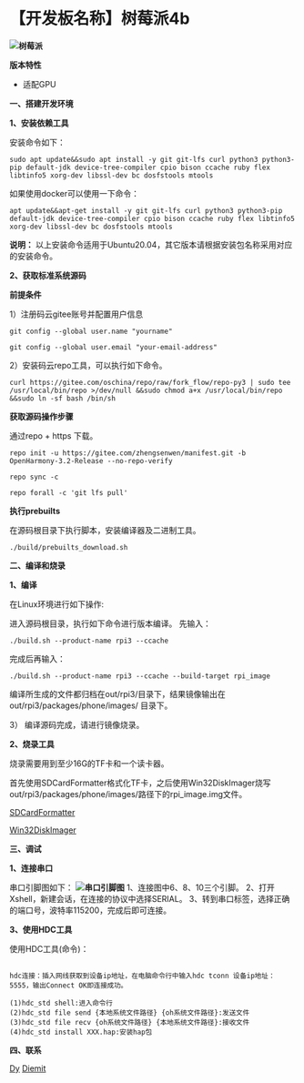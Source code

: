 # 【开发板名称】树莓派4b

**![树莓派](../picture/rpi3.png)**

**版本特性**

- 适配GPU

**一、搭建开发环境**

**1、安装依赖工具**

安装命令如下：

```
sudo apt update&&sudo apt install -y git git-lfs curl python3 python3-pip default-jdk device-tree-compiler cpio bison ccache ruby flex libtinfo5 xorg-dev libssl-dev bc dosfstools mtools
```

如果使用docker可以使用一下命令：
```
apt update&&apt-get install -y git git-lfs curl python3 python3-pip default-jdk device-tree-compiler cpio bison ccache ruby flex libtinfo5 xorg-dev libssl-dev bc dosfstools mtools
```

**说明：** 
以上安装命令适用于Ubuntu20.04，其它版本请根据安装包名称采用对应的安装命令。

**2、获取标准系统源码**

**前提条件**

1）注册码云gitee账号并配置用户信息
```
git config --global user.name "yourname"

git config --global user.email "your-email-address"
```

2）安装码云repo工具，可以执行如下命令。

```
curl https://gitee.com/oschina/repo/raw/fork_flow/repo-py3 | sudo tee /usr/local/bin/repo >/dev/null &&sudo chmod a+x /usr/local/bin/repo &&sudo ln -sf bash /bin/sh
```

**获取源码操作步骤**

通过repo + https 下载。

```
repo init -u https://gitee.com/zhengsenwen/manifest.git -b OpenHarmony-3.2-Release --no-repo-verify 

repo sync -c

repo forall -c 'git lfs pull'
```

**执行prebuilts**

在源码根目录下执行脚本，安装编译器及二进制工具。

```
./build/prebuilts_download.sh
```


**二、编译和烧录**

**1、编译**

在Linux环境进行如下操作:

进入源码根目录，执行如下命令进行版本编译。
先输入：
```
./build.sh --product-name rpi3 --ccache
```
完成后再输入：
```
./build.sh --product-name rpi3 --ccache --build-target rpi_image
```


编译所生成的文件都归档在out/rpi3/目录下，结果镜像输出在
out/rpi3/packages/phone/images/ 目录下。

3） 编译源码完成，请进行镜像烧录。

**2、烧录工具**

烧录需要用到至少16G的TF卡和一个读卡器。

首先使用SDCardFormatter格式化TF卡，之后使用Win32DiskImager烧写out/rpi3/packages/phone/images/路径下的rpi_image.img文件。

[SDCardFormatter](https://www.sdcardformatter.com/download/)

[Win32DiskImager](https://win32diskimager.org/#download)

**三、调试**

**1、连接串口**

串口引脚图如下：
**![串口引脚图](../picture/rpi3ck.png)**
1、连接图中6、8、10三个引脚。
2、打开Xshell，新建会话，在连接的协议中选择SERIAL。
3、转到串口标签，选择正确的端口号，波特率115200，完成后即可连接。


**3、使用HDC工具**

使用HDC工具(命令)：
```

hdc连接：插入网线获取到设备ip地址，在电脑命令行中输入hdc tconn 设备ip地址：5555，输出Connect OK即连接成功。

(1)hdc_std shell:进入命令行
(2)hdc_std file send {本地系统文件路径} {oh系统文件路径}:发送文件
(3)hdc_std file recv {oh系统文件路径} {本地系统文件路径}:接收文件
(4)hdc_std install XXX.hap:安装hap包
```

**四、联系**

[Dy](https://gitee.com/d1124)
[Diemit](https://gitee.com/diemit)



